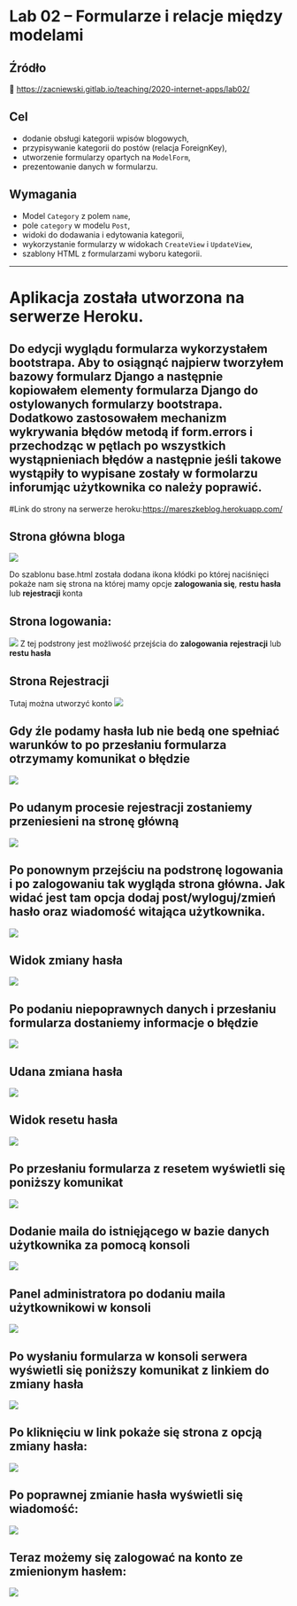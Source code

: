 # Lab 02 – Formularze i relacje między modelami

## Źródło
🔗 https://zacniewski.gitlab.io/teaching/2020-internet-apps/lab02/

## Cel

- dodanie obsługi kategorii wpisów blogowych,
- przypisywanie kategorii do postów (relacja ForeignKey),
- utworzenie formularzy opartych na `ModelForm`,
- prezentowanie danych w formularzu.

## Wymagania

- Model `Category` z polem `name`,
- pole `category` w modelu `Post`,
- widoki do dodawania i edytowania kategorii,
- wykorzystanie formularzy w widokach `CreateView` i `UpdateView`,
- szablony HTML z formularzami wyboru kategorii.
---

# Aplikacja została utworzona na serwerze Heroku.
## Do edycji wyglądu formularza wykorzystałem bootstrapa. Aby to osiągnąć najpierw tworzyłem bazowy formularz Django a następnie kopiowałem elementy formularza Django do ostylowanych formularzy bootstrapa. Dodatkowo zastosowałem mechanizm wykrywania błędów metodą **if form.errors** i przechodząc w pętlach po wszystkich wystąpnieniach błędów a następnie jeśli takowe wystąpiły to wypisane zostały w formolarzu inforumjąc użytkownika co należy poprawić.
#Link do strony na serwerze heroku:https://mareszkeblog.herokuapp.com/

## Strona główna bloga
![](https://github.com/Reszke97/aplikacje-internetowe-Reszke-185ic/blob/master/lab2/zrzuty/1.PNG)

Do szablonu base.html została dodana ikona kłódki po której naciśnięci pokaże nam się strona na której mamy opcje **zalogowania się**, **restu hasła** lub **rejestracji** konta

## Strona logowania:
![](https://github.com/Reszke97/aplikacje-internetowe-Reszke-185ic/blob/master/lab2/zrzuty/2.PNG)
Z tej podstrony jest możliwość przejścia do **zalogowania** **rejestracji** lub **restu hasła**

## Strona Rejestracji
Tutaj można utworzyć konto
![](https://github.com/Reszke97/aplikacje-internetowe-Reszke-185ic/blob/master/lab2/zrzuty/3.PNG)

## Gdy źle podamy hasła lub nie bedą one spełniać warunków to po przesłaniu formularza otrzymamy komunikat o błędzie
![](https://github.com/Reszke97/aplikacje-internetowe-Reszke-185ic/blob/master/lab2/zrzuty/7.PNG)

## Po udanym procesie rejestracji zostaniemy przeniesieni na stronę główną
![](https://github.com/Reszke97/aplikacje-internetowe-Reszke-185ic/blob/master/lab2/zrzuty/5.PNG)

## Po ponownym przejściu na podstronę logowania i po zalogowaniu tak wygląda strona główna. Jak widać jest tam opcja **dodaj post/wyloguj/zmień hasło** oraz wiadomość witająca użytkownika.
![](https://github.com/Reszke97/aplikacje-internetowe-Reszke-185ic/blob/master/lab2/zrzuty/11.PNG)

## Widok zmiany hasła
![](https://github.com/Reszke97/aplikacje-internetowe-Reszke-185ic/blob/master/lab2/zrzuty/12.PNG)

## Po podaniu niepoprawnych danych i przesłaniu formularza dostaniemy informacje o błędzie
![](https://github.com/Reszke97/aplikacje-internetowe-Reszke-185ic/blob/master/lab2/zrzuty/13.PNG)

## Udana zmiana hasła
![](https://github.com/Reszke97/aplikacje-internetowe-Reszke-185ic/blob/master/lab2/zrzuty/14.PNG)

## Widok resetu hasła
![](https://github.com/Reszke97/aplikacje-internetowe-Reszke-185ic/blob/master/lab2/zrzuty/15.PNG)

## Po przesłaniu formularza z resetem wyświetli się poniższy komunikat
![](https://github.com/Reszke97/aplikacje-internetowe-Reszke-185ic/blob/master/lab2/zrzuty/16.PNG)

## Dodanie maila do istnięjącego w bazie danych użytkownika za pomocą konsoli
![](https://github.com/Reszke97/aplikacje-internetowe-Reszke-185ic/blob/master/lab2/zrzuty/17.PNG)

## Panel administratora po dodaniu maila użytkownikowi w konsoli
![](https://github.com/Reszke97/aplikacje-internetowe-Reszke-185ic/blob/master/lab2/zrzuty/18.PNG)

## Po wysłaniu formularza w konsoli serwera wyświetli się poniższy komunikat z linkiem do zmiany hasła
![](https://github.com/Reszke97/aplikacje-internetowe-Reszke-185ic/blob/master/lab2/zrzuty/19.PNG)

## Po kliknięciu w link pokaże się strona z opcją zmiany hasła:
![](https://github.com/Reszke97/aplikacje-internetowe-Reszke-185ic/blob/master/lab2/zrzuty/20.PNG)

## Po poprawnej zmianie hasła wyświetli się wiadomość:
![](https://github.com/Reszke97/aplikacje-internetowe-Reszke-185ic/blob/master/lab2/zrzuty/22.PNG)

## Teraz możemy się zalogować na konto ze zmienionym hasłem:
![](https://github.com/Reszke97/aplikacje-internetowe-Reszke-185ic/blob/master/lab2/zrzuty/23.PNG)
